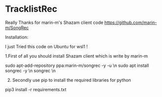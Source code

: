 # TracklistRec
Really Thanks for marin-m's Shazam client code
https://github.com/marin-m/SongRec

Installation:

I just Tried this code on Ubuntu for wsl1 !

1.First of all you should install Shazam client which is write by marin-m

sudo apt-add-repository ppa:marin-m/songrec -y -u \n
sudo apt install songrec -y \n
songrec \n

2. Secondly use pip to install the required libraries for python

pip3 install -r requirements.txt


